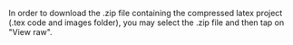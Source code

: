 In order to download the .zip file containing the compressed latex project (.tex code and images folder), you may select the .zip file and then tap on "View raw".
